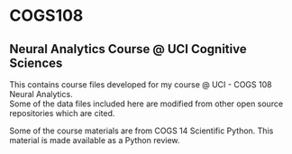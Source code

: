 # COGS108
## Neural Analytics Course @ UCI Cognitive Sciences

This contains course files developed for my course @ UCI - COGS 108 Neural Analytics.  
Some of the data files included here are modified from other open source repositories which are cited.  

Some of the course materials are from COGS 14 Scientific Python.  This material is made available as a Python review.  
